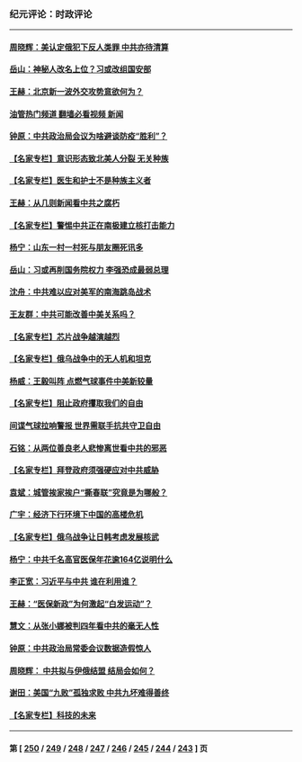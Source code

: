 ### 纪元评论：时政评论
---
#### [周晓辉：美认定俄犯下反人类罪 中共亦待清算](../../pages/nsc1025/n13935794.md?02230330) 
#### [岳山：神秘人改名上位？习或改组国安部](../../pages/nsc1025/n13935582.md?02230330) 
#### [王赫：北京新一波外交攻势意欲何为？](../../pages/nsc1025/n13935213.md?02230330) 
#### [油管热门频道 翻墙必看视频 新闻](ok?02230330)
#### [钟原：中共政治局会议为啥避谈防疫“胜利”？](../../pages/nsc1025/n13935133.md?02230330) 
#### [【名家专栏】意识形态致北美人分裂 无关种族](../../pages/nsc1025/n13934789.md?02230330) 
#### [【名家专栏】医生和护士不是种族主义者](../../pages/nsc1025/n13934788.md?02230330) 
#### [王赫：从几则新闻看中共之腐朽](../../pages/nsc1025/n13934601.md?02230330) 
#### [【名家专栏】警惕中共正在南极建立核打击能力](../../pages/nsc1025/n13934119.md?02230330) 
#### [杨宁：山东一村一村死与朋友圈死讯多](../../pages/nsc1025/n13934242.md?02230330) 
#### [岳山：习或再削国务院权力 李强恐成最弱总理](../../pages/nsc1025/n13934125.md?02230330) 
#### [沈舟：中共难以应对美军的南海跳岛战术](../../pages/nsc1025/n13933777.md?02230330) 
#### [王友群：中共可能改善中美关系吗？](../../pages/nsc1025/n13933678.md?02230330) 
#### [【名家专栏】芯片战争越演越烈](../../pages/nsc1025/n13932766.md?02230330) 
#### [【名家专栏】俄乌战争中的无人机和坦克](../../pages/nsc1025/n13933413.md?02230330) 
#### [杨威：王毅叫阵 点燃气球事件中美新较量](../../pages/nsc1025/n13932884.md?02230330) 
#### [【名家专栏】阻止政府攫取我们的自由](../../pages/nsc1025/n13927644.md?02230330) 
#### [间谍气球拉响警报 世界需联手抗共守卫自由](../../pages/nsc1025/n13932562.md?02230330) 
#### [石铭：从两位善良老人悲惨离世看中共的邪恶](../../pages/nsc1025/n13932887.md?02230330) 
#### [【名家专栏】拜登政府须强硬应对中共威胁](../../pages/nsc1025/n13932026.md?02230330) 
#### [袁斌：城管挨家挨户“撕春联”究竟是为哪般？](../../pages/nsc1025/n13932460.md?02230330) 
#### [广宇：经济下行环境下中国的高楼危机](../../pages/nsc1025/n13932386.md?02230330) 
#### [【名家专栏】俄乌战争让日韩考虑发展核武](../../pages/nsc1025/n13932029.md?02230330) 
#### [杨宁：中共千名高官医保年花逾164亿说明什么](../../pages/nsc1025/n13932179.md?02230330) 
#### [李正宽：习近平与中共 谁在利用谁？](../../pages/nsc1025/n13931922.md?02230330) 
#### [王赫：“医保新政”为何激起“白发运动”？](../../pages/nsc1025/n13931810.md?02230330) 
#### [慧文：从张小娜被判四年看中共的毫无人性](../../pages/nsc1025/n13931796.md?02230330) 
#### [钟原：中共政治局常委会议数据造假惊人](../../pages/nsc1025/n13931625.md?02230330) 
#### [周晓辉： 中共拟与伊俄结盟 结局会如何？](../../pages/nsc1025/n13931424.md?02230330) 
#### [谢田：美国“九败”孤独求败 中共九坏难得善终](../../pages/nsc1025/n13931423.md?02230330) 
#### [【名家专栏】科技的未来](../../pages/nsc1025/n13918707.md?02230330) 

---
#### 第 [ [250](./250.md?02230330) / [249](./249.md?02230330) / [248](./248.md?02230330) / [247](./247.md?02230330) / [246](./246.md?02230330) / [245](./245.md?02230330) / [244](./244.md?02230330) / [243](./243.md?02230330) ] 页
